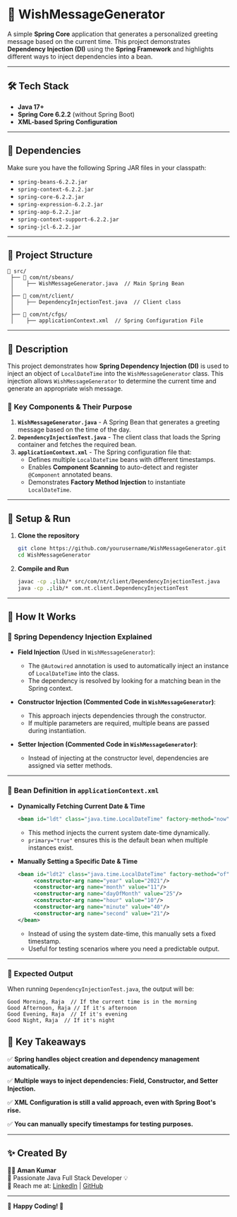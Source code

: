 # 🎉 WishMessageGenerator

A simple **Spring Core** application that generates a personalized greeting message based on the current time. This project demonstrates **Dependency Injection (DI)** using the **Spring Framework** and highlights different ways to inject dependencies into a bean.

------
## 🛠 Tech Stack

- **Java 17+**
- **Spring Core 6.2.2** (without Spring Boot)
- **XML-based Spring Configuration**

---
## 📜 Dependencies

Make sure you have the following Spring JAR files in your classpath:

- `spring-beans-6.2.2.jar`
- `spring-context-6.2.2.jar`
- `spring-core-6.2.2.jar`
- `spring-expression-6.2.2.jar`
- `spring-aop-6.2.2.jar`
- `spring-context-support-6.2.2.jar`
- `spring-jcl-6.2.2.jar`

---
## 📁 Project Structure

```
📂 src/
 ├── 📂 com/nt/sbeans/
 │    ├── WishMessageGenerator.java  // Main Spring Bean
 │
 ├── 📂 com/nt/client/
 │    ├── DependencyInjectionTest.java  // Client class
 │
 ├── 📂 com/nt/cfgs/
 │    ├── applicationContext.xml  // Spring Configuration File
```
---
## 📜 Description

This project demonstrates how **Spring Dependency Injection (DI)** is used to inject an object of `LocalDateTime` into the `WishMessageGenerator` class. This injection allows `WishMessageGenerator` to determine the current time and generate an appropriate wish message.

### 🔹 **Key Components & Their Purpose**

1. **`WishMessageGenerator.java`** - A Spring Bean that generates a greeting message based on the time of the day.
2. **`DependencyInjectionTest.java`** - The client class that loads the Spring container and fetches the required bean.
3. **`applicationContext.xml`** - The Spring configuration file that:
   - Defines multiple `LocalDateTime` beans with different timestamps.
   - Enables **Component Scanning** to auto-detect and register `@Component` annotated beans.
   - Demonstrates **Factory Method Injection** to instantiate `LocalDateTime`.


---
## 🔧 Setup & Run

1. **Clone the repository**
   ```sh
   git clone https://github.com/yourusername/WishMessageGenerator.git
   cd WishMessageGenerator
   ```

2. **Compile and Run**
   ```sh
   javac -cp .;lib/* src/com/nt/client/DependencyInjectionTest.java
   java -cp .;lib/* com.nt.client.DependencyInjectionTest
   ```

---
## 📝 How It Works

### 🔹 **Spring Dependency Injection Explained**

- **Field Injection** (Used in `WishMessageGenerator`):
  - The `@Autowired` annotation is used to automatically inject an instance of `LocalDateTime` into the class.
  - The dependency is resolved by looking for a matching bean in the Spring context.

- **Constructor Injection (Commented Code in `WishMessageGenerator`)**:
  - This approach injects dependencies through the constructor.
  - If multiple parameters are required, multiple beans are passed during instantiation.

- **Setter Injection (Commented Code in `WishMessageGenerator`)**:
  - Instead of injecting at the constructor level, dependencies are assigned via setter methods.

---
### 🔹 **Bean Definition in `applicationContext.xml`**

- **Dynamically Fetching Current Date & Time**
  ```xml
  <bean id="ldt" class="java.time.LocalDateTime" factory-method="now" primary="true"/>
  ```
  - This method injects the current system date-time dynamically.
  - `primary="true"` ensures this is the default bean when multiple instances exist.

- **Manually Setting a Specific Date & Time**
  ```xml
  <bean id="ldt2" class="java.time.LocalDateTime" factory-method="of">
       <constructor-arg name="year" value="2021"/>
       <constructor-arg name="month" value="11"/>
       <constructor-arg name="dayOfMonth" value="25"/>
       <constructor-arg name="hour" value="10"/>
       <constructor-arg name="minute" value="40"/>
       <constructor-arg name="second" value="21"/>
  </bean>
  ```
  - Instead of using the system date-time, this manually sets a fixed timestamp.
  - Useful for testing scenarios where you need a predictable output.

---
### 🎯 **Expected Output**

When running `DependencyInjectionTest.java`, the output will be:
```
Good Morning, Raja  // If the current time is in the morning
Good Afternoon, Raja // If it's afternoon
Good Evening, Raja  // If it's evening
Good Night, Raja  // If it's night
```

## 📌 Key Takeaways

✅ **Spring handles object creation and dependency management automatically.**

✅ **Multiple ways to inject dependencies: Field, Constructor, and Setter Injection.**

✅ **XML Configuration is still a valid approach, even with Spring Boot's rise.**

✅ **You can manually specify timestamps for testing purposes.**

---

## ✨ Created By

👨‍💻 **Aman Kumar**  
🚀 Passionate Java Full Stack Developer 💡  
📧 Reach me at: [LinkedIn](https://www.linkedin.com/in/your-profile) | [GitHub](https://github.com/your-profile)  

---

🔗 **Happy Coding! 🚀**



